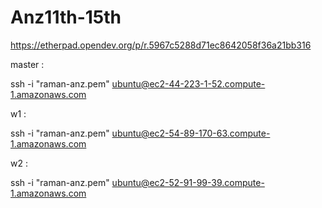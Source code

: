 # Anz11th-15th


https://etherpad.opendev.org/p/r.5967c5288d71ec8642058f36a21bb316


master :

ssh -i "raman-anz.pem" ubuntu@ec2-44-223-1-52.compute-1.amazonaws.com

w1 :

ssh -i "raman-anz.pem" ubuntu@ec2-54-89-170-63.compute-1.amazonaws.com

w2 :

ssh -i "raman-anz.pem" ubuntu@ec2-52-91-99-39.compute-1.amazonaws.com
